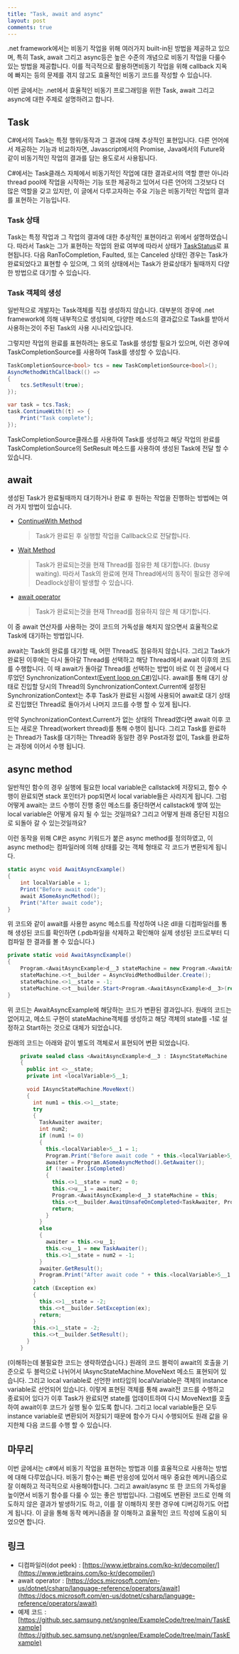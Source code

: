 ```yaml
---
title: "Task, await and async"
layout: post
comments: true
---
```

.net framework에서는 비동기 작업을 위해 여러가지 built-in된 방법을 제공하고 있으며, 특히 Task, await 그리고 async등은 높은 수준의 개념으로  비동기 작업을 다룰수 있는 방법을 제공합니다. 이를 적극적으로 활용하면비동기 작업을 위해 callback 지옥에 빠지는 등의 문제를 겪지 않고도 효율적인 비동기 코드를 작성할 수 있습니다.

이번 글에서는 .net에서 효율적인 비동기 프로그래밍을 위한 Task, await 그리고 async에 대한 주제로 설명하려고 합니다.


## Task
C#에서의 Task는 특정 행위/동작과 그 결과에 대해 추상적인 표현입니다. 다른 언어에서 제공하는 기능과 비교하자면, Javascript에서의 Promise, Java에서의 Future와 같이 비동기적인 작업의 결과를 담는 용도로서 사용됩니다.

C#에서는 Task클래스 자체에서 비동기적인 작업에 대한 결과로서의 역할 뿐만 아니라 thread pool에 작업을 시작하는 기능 또한 제공하고 있어서 다른 언어의 그것보다 더 많은 역할을 갖고 있지만, 이 글에서 다루고자하는 주요 기능은 비동기적인 작업의 결과를 표현하는 기능입니다.

### Task 상태
Task는 특정 작업과 그 작업의 결과에 대한 추상적인 표현이라고 위에서 설명하였습니다. 따라서 Task는 그가 표현하는 작업의 완료 여부에 따라서 상태가 [TaskStatus](https://docs.microsoft.com/en-us/dotnet/api/system.threading.tasks.taskstatus?view=net-5.0)로 표현됩니다. 다음 RanToCompletion, Faulted, 또는 Canceled 상태인 경우는 Task가 완료되었다고 표현할 수 있으며, 그 외의 상태에서는 Task가 완료상태가 될때까지 다양한 방법으로 대기할 수 있습니다.

### Task 객체의 생성
일반적으로 개발자는 Task객체를 직접 생성하지 않습니다. 대부분의 경우에 .net framework에 의해 내부적으로 생성되며, 다양한 메소드의 결과값으로 Task를 받아서 사용하는것이 주된 Task의 사용 시나리오입니다.

그렇지만 작업의 완료를 표현하려는 용도로 Task를 생성할 필요가 있으며, 이런 경우에 TaskCompletionSource를 사용하여 Task를 생성할 수 있습니다.

```c#
TaskCompletionSource<bool> tcs = new TaskCompletionSource<bool>();
AsyncMethodWithCallback(() =>
{
    tcs.SetResult(true);
});

var task = tcs.Task;
task.ContinueWith((t) => {
    Print("Task complete");
});
```
TaskCompletionSource클래스를 사용하여 Task를 생성하고 해당 작업의 완료를 TaskCompletionSource의 SetResult 메소드를 사용하여 생성된 Task에 전달 할 수 있습니다.

## await
생성된 Task가 완료될때까지 대기하거나 완료 후 원하는 작업을 진행하는 방법에는 여러 가지 방법이 있습니다.

 * [ContinueWith Method](https://docs.microsoft.com/en-us/dotnet/api/system.threading.tasks.task.continuewith?view=net-5.0)
   > Task가 완료된 후 실행할 작업을 Callback으로 전달합니다.
 * [Wait Method](https://docs.microsoft.com/ko-kr/dotnet/api/system.threading.tasks.task.wait?view=net-5.0)
   > Task가 완료되는것을 현재 Thread를 점유한 체 대기합니다. (busy waiting). 따라서 Task의 완료에 현재 Thread에서의  동작이 필요한 경우에 Deadlock상황이 발생할 수 있습니다.
 * [await operator](https://docs.microsoft.com/en-us/dotnet/csharp/language-reference/operators/await)
   > Task가 완료되는것을 현재 Thread를 점유하지 않은 체 대기합니다.

이 중 await 연산자를 사용하는 것이 코드의 가독성을 해치지 않으면서 효율적으로 Task에 대기하는 방법입니다.

await는 Task의 완료를 대기할 때, 어떤 Thread도 점유하지 않습니다. 그리고 Task가 완료된 이후에는 다시 돌아갈 Thread를 선택하고 해당 Thread에서 await 이후의 코드를 수행합니다.
 이 때 await가 돌아갈 Thread를 선택하는 방법이 바로 이 전 글에서 다루었던 SynchronizationContext([Event loop on C#](/event-loop-on-csharp/))입니다. await를 통해 대기 상태로 진입할 당시의 Thread의 SynchronizationContext.Current에 설정된 SynchronizationContext는 추후 Task가 완료된 시점에 사용되어 await로 대기 상태로 진입했던 Thread로 돌아가서 나머지 코드를 수행 할 수 있게 됩니다.
 
 만약 SynchronizationContext.Current가 없는 상태의 Thread였다면 await 이후 코드는 새로운 Thread(workert thread)를 통해 수행이 됩니다. 그리고 Task를 완료하는 Thread가 Task를 대기하는 Thread와 동일한 경우 Post과정 없이, Task를 완료하는 과정에 이어서 수행 됩니다.


## async method
 일반적인 함수의 경우 실행에 필요한 local variable은 callstack에 저장되고, 함수 수행이 완료되면 stack 포인터가 pop되면서 local variable들은 사라지게 됩니다. 그럼 어떻게 await는 코드 수행이 진행 중인 메소드를 중단하면서 callstack에 쌓여 있는 local variable은 어떻게 유지 될 수 있는 것일까요? 그리고 어떻게 원래 중단된 지점으로 되돌아 갈 수 있는것일까요?

 이런 동작을 위해 C#은 async 키워드가 붙은 async method를 정의하였고, 이 async method는 컴파일러에 의해 상태를 갖는 객체 형태로 각 코드가 변환되게 됩니다.

```c#
static async void AwaitAsyncExample()
{
    int localVariable = 1;
    Print("Before await code");
    await ASomeAsyncMethod();
    Print("After await code");
}
```
위 코드와 같이 await를 사용한 async 메소드를 작성하여 나온 dll을 디컴파일러를 통해 생성된 코드를 확인하면 (.pdb파일을 삭제하고 확인해야 실제 생성된 코드로부터 디컴파일 한 결과를 볼 수 있습니다.)

```c#
private static void AwaitAsyncExample()
{
    Program.<AwaitAsyncExample>d__3 stateMachine = new Program.<AwaitAsyncExample>d__3();
    stateMachine.<>t__builder = AsyncVoidMethodBuilder.Create();
    stateMachine.<>1__state = -1;
    stateMachine.<>t__builder.Start<Program.<AwaitAsyncExample>d__3>(ref stateMachine);
}
```
위 코드는 AwaitAsyncExample에 해당하는 코드가 변환된 결과입니다. 원래의 코드는 없어지고, 메소드 구현이 stateMachine객체를 생성하고 해당 객체의 state를 -1로 설정하고 Start하는 것으로 대체가 되었습니다.

원래의 코드는 아래와 같이 별도의 객체로서 표현되어 변환 되었습니다.
```c#
    private sealed class <AwaitAsyncExample>d__3 : IAsyncStateMachine
    {
      public int <>__state;
      private int <localVariable>5__1;
      
      void IAsyncStateMachine.MoveNext()
      {
        int num1 = this.<>1__state;
        try
        {
          TaskAwaiter awaiter;
          int num2;
          if (num1 != 0)
          {
            this.<localVariable>5__1 = 1;
            Program.Print("Before await code " + this.<localVariable>5__1++.ToString());
            awaiter = Program.ASomeAsyncMethod().GetAwaiter();
            if (!awaiter.IsCompleted)
            {
              this.<>1__state = num2 = 0;
              this.<>u__1 = awaiter;
              Program.<AwaitAsyncExample>d__3 stateMachine = this;
              this.<>t__builder.AwaitUnsafeOnCompleted<TaskAwaiter, Program.<AwaitAsyncExample>d__3>(ref awaiter, ref stateMachine);
              return;
            }
          }
          else
          {
            awaiter = this.<>u__1;
            this.<>u__1 = new TaskAwaiter();
            this.<>1__state = num2 = -1;
          }
          awaiter.GetResult();
          Program.Print("After await code " + this.<localVariable>5__1.ToString());
        }
        catch (Exception ex)
        {
          this.<>1__state = -2;
          this.<>t__builder.SetException(ex);
          return;
        }
        this.<>1__state = -2;
        this.<>t__builder.SetResult();
      }
    }
```
(이해하는데 불필요한 코드는 생략하였습니다.)
원래의 코드 블럭이 await의 호출을 기준으로 두 블럭으로 나뉘어서 IAsyncStateMachine.MoveNext 메소드 표현되어 있습니다. 그리고 local variable로 선언한 int타입의 localVariable은 객체의 instance variable로 선언되어 있습니다. 이렇게 표현된 객체를 통해 await전 코드를 수행하고 종료되어 있다가 이후 Task가 완료되면 state를 업데이트하여 다시 MoveNext를 호출하여 await이후 코드가 실행 될수 있도록 합니다. 그리고 local variable들은 모두 instance variable로 변환되어 저장되기 때문에 함수가 다시 수행되어도 원래 값을 유지한체 다음 코드를 수행 할 수 있습니다.

## 마무리
이번 글에서는 c#에서 비동기 작업을 표현하는 방법과 이를 효율적으로 사용하는 방법에 대해 다루었습니다. 비동기 함수는 빠른 반응성에 있어서 매우 중요한 메커니즘으로 잘 이해하고 적극적으로 사용해야합니다. 그리고 await/async 또 한 코드의 가독성을 높이면서 비동기 함수를 다룰 수 있는 좋은 방법입니다. 그럼에도 변환된 코드로 인해 의도하지 않은 결과가 발생하기도 하고, 이를 잘 이해하지 못한 경우에 디버깅하기도 어렵게 됩니다. 이 글을 통해 동작 메커니즘을 잘 이해하고 효율적인 코드 작성에 도움이 되었으면 합니다.

## 링크
 * 디컴파일러(dot peek) : [https://www.jetbrains.com/ko-kr/decompiler/](https://www.jetbrains.com/ko-kr/decompiler/)
 * await operator : [https://docs.microsoft.com/en-us/dotnet/csharp/language-reference/operators/await](https://docs.microsoft.com/en-us/dotnet/csharp/language-reference/operators/await)
 * 예제 코드 : [https://github.sec.samsung.net/sngnlee/ExampleCode/tree/main/TaskExample](https://github.sec.samsung.net/sngnlee/ExampleCode/tree/main/TaskExample)